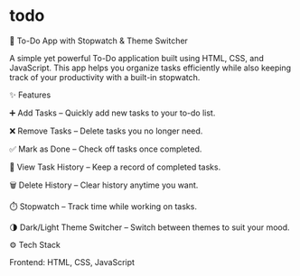# todo
📝 To-Do App with Stopwatch & Theme Switcher

A simple yet powerful To-Do application built using HTML, CSS, and JavaScript.
This app helps you organize tasks efficiently while also keeping track of your productivity with a built-in stopwatch.

✨ Features

➕ Add Tasks – Quickly add new tasks to your to-do list.

❌ Remove Tasks – Delete tasks you no longer need.

✅ Mark as Done – Check off tasks once completed.

📜 View Task History – Keep a record of completed tasks.

🗑️ Delete History – Clear history anytime you want.

⏱️ Stopwatch – Track time while working on tasks.

🌗 Dark/Light Theme Switcher – Switch between themes to suit your mood.

⚙️ Tech Stack

Frontend: HTML, CSS, JavaScript
